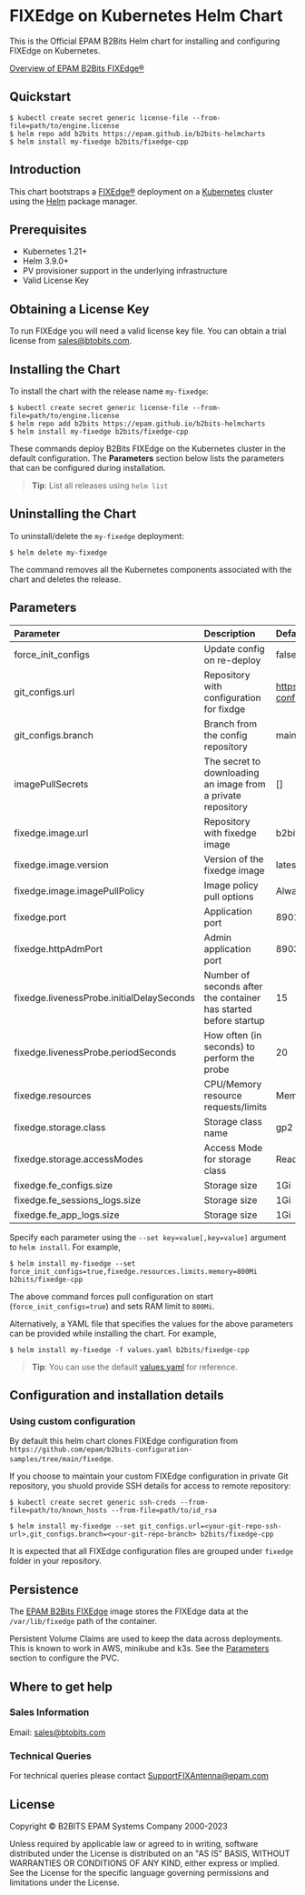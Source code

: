 # FIXEdge on Kubernetes Helm Chart

This is the Official EPAM B2Bits Helm chart for installing and configuring FIXEdge on Kubernetes.

[Overview of EPAM B2Bits FIXEdge®](https://www.b2bits.com/trading_solutions/fixedge)

## Quickstart

```
$ kubectl create secret generic license-file --from-file=path/to/engine.license
$ helm repo add b2bits https://epam.github.io/b2bits-helmcharts
$ helm install my-fixedge b2bits/fixedge-cpp
```

## Introduction

This chart bootstraps a [FIXEdge®](https://www.b2bits.com/trading_solutions/fixedge) deployment on a [Kubernetes](https://kubernetes.io) cluster using the [Helm](https://helm.sh) package manager.

## Prerequisites

- Kubernetes 1.21+
- Helm 3.9.0+
- PV provisioner support in the underlying infrastructure
- Valid License Key

## Obtaining a License Key

To run FIXEdge you will need a valid license key file. You can obtain a trial license from sales@btobits.com.

## Installing the Chart

To install the chart with the release name `my-fixedge`:

```
$ kubectl create secret generic license-file --from-file=path/to/engine.license
$ helm repo add b2bits https://epam.github.io/b2bits-helmcharts
$ helm install my-fixedge b2bits/fixedge-cpp
```

These commands deploy B2Bits FIXEdge on the Kubernetes cluster in the default configuration. The **Parameters** section below lists the parameters that can be configured during installation.

> **Tip**: List all releases using `helm list`

## Uninstalling the Chart

To uninstall/delete the `my-fixedge` deployment:

```
$ helm delete my-fixedge
```

The command removes all the Kubernetes components associated with the chart and deletes the release.

## Parameters

| Parameter                                 | Description                                                      | Default                                                  |
| :---------------------------------------- | :--------------------------------------------------------------- | :------------------------------------------------------- |
| force_init_configs                        | Update config on re-deploy                                       | false                                                    |
| git_configs.url                           | Repository with configuration for fixdge                         | https://github.com/epam/b2bits-configuration-samples.git |
| git_configs.branch                        | Branch from the config repository                                | main                                                     |
| imagePullSecrets                          | The secret to downloading an image from a private repository     | []                                                       |
| fixedge.image.url                         | Repository with fixedge image                                    | b2bitsepam/fixedge-cpp                                   |
| fixedge.image.version                     | Version of the fixedge image                                     | latest                                                   |
| fixedge.image.imagePullPolicy             | Image policy pull options                                        | Always                                                   |
| fixedge.port                              | Application port                                                 | 8901                                                     |
| fixedge.httpAdmPort                       | Admin application port                                           | 8903                                                     |
| fixedge.livenessProbe.initialDelaySeconds | Number of seconds after the container has started before startup | 15                                                       |
| fixedge.livenessProbe.periodSeconds       | How often (in seconds) to perform the probe                      | 20                                                       |
| fixedge.resources                         | CPU/Memory resource requests/limits                              | Memory: 500Mi, CPU: 500m                                 |
| fixedge.storage.class                     | Storage class name                                               | gp2                                                      |
| fixedge.storage.accessModes               | Access Mode for storage class                                    | ReadWriteOnce                                            |
| fixedge.fe_configs.size                   | Storage size                                                     | 1Gi                                                      |
| fixedge.fe_sessions_logs.size             | Storage size                                                     | 1Gi                                                      |
| fixedge.fe_app_logs.size                  | Storage size                                                     | 1Gi                                                      |

Specify each parameter using the `--set key=value[,key=value]` argument to `helm install`. For example,

```console
$ helm install my-fixedge --set force_init_configs=true,fixedge.resources.limits.memory=800Mi b2bits/fixedge-cpp
```

The above command forces pull configuration on start (`force_init_configs=true`) and sets RAM limit to `800Mi`.

Alternatively, a YAML file that specifies the values for the above parameters can be provided while installing the chart. For example,

```console
$ helm install my-fixedge -f values.yaml b2bits/fixedge-cpp
```

> **Tip**: You can use the default [values.yaml](values.yaml) for reference.

## Configuration and installation details

### Using custom configuration

By default this helm chart clones FIXEdge configuration from `https://github.com/epam/b2bits-configuration-samples/tree/main/fixedge`.

If you choose to maintain your custom FIXEdge configuration in private Git repository, you shuold provide SSH details for access to remote repository:

```
$ kubectl create secret generic ssh-creds --from-file=path/to/known_hosts --from-file=path/to/id_rsa
```

```
$ helm install my-fixedge --set git_configs.url=<your-git-repo-ssh-url>,git_configs.branch=<your-git-repo-branch> b2bits/fixedge-cpp
```

It is expected that all FIXEdge configuration files are grouped under `fixedge` folder in your repository.

## Persistence

The [EPAM B2Bits FIXEdge](https://hub.docker.com/r/b2bitsepam/fixedge-cpp) image stores the FIXEdge data at the `/var/lib/fixedge` path of the container.

Persistent Volume Claims are used to keep the data across deployments. This is known to work in AWS, minikube and k3s.
See the [Parameters](#parameters) section to configure the PVC.

## Where to get help

### Sales Information

Email: [sales@btobits.com](mailto:sales@b2bits.com)

### Technical Queries

For technical queries please contact [SupportFIXAntenna@epam.com](mailto:SupportFIXAntenna@epam.com)

## License

Copyright © B2BITS EPAM Systems Company 2000-2023

Unless required by applicable law or agreed to in writing, software distributed under the License is distributed on an "AS IS" BASIS, WITHOUT WARRANTIES OR CONDITIONS OF ANY KIND, either express or implied. See the License for the specific language governing permissions and limitations under the License.
